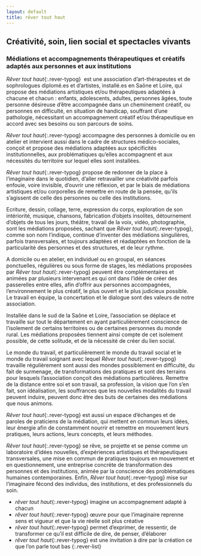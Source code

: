 ```yaml
---
layout: default
title: rêver tout haut
---
```

## Créativité, soin, lien social et spectacles vivants

### Médiations et accompagnements thérapeutiques et créatifs adaptés aux personnes et aux institutions


*Rêver tout haut*{:.rever-typog}  est une association d’art-thérapeutes et de sophrologues diplomé.es et d’artistes, installé.es en Saône et Loire, qui propose des médiations artistiques et/ou thérapeutiques adaptées à chacune et chacun : enfants, adolescents, adultes, personnes âgées, toute personne désireuse d’être accompagnée dans un cheminement créatif, ou personnes en difficulté, en situation de handicap, souffrant d’une pathologie, nécessitant un accompagnement créatif et/ou thérapeutique en accord avec ses besoins ou son parcours de soins.

*Rêver tout haut*{:.rever-typog} accompagne des personnes à domicile ou en atelier et intervient aussi dans le cadre de structures médico-sociales, conçoit et propose des médiations adaptées aux spécificités institutionnelles,  aux problématiques qu’elles accompagnent et aux nécessités du territoire sur lequel elles sont installées.

*Rêver tout haut*{:.rever-typog} propose de redonner de la place à l’imaginaire dans le quotidien, d’aller retravailler une créativité parfois enfouie, voire invisible, d’ouvrir une réflexion, et par le biais de médiations artistiques et/ou corporelles de remettre en route de la pensée, qu’ils s’agissent de celle des personnes ou celle des institutions.

Ecriture, dessin, collage, terre, expression du corps, exploration de son intériorité, musique, chansons, fabrication d’objets insolites, détournement d’objets de tous les jours, théâtre, travail de la voix, vidéo, photographie, sont les médiations proposées, sachant que *Rêver tout haut*{:.rever-typog}, comme son nom l’indique, continue d’inventer des médiations singulières, parfois transversales, et toujours adaptées et réadaptées en fonction de la particularité des personnes et des structures, et de leur rythme.

A domicile ou en atelier, en individuel ou en groupal, en séances ponctuelles, régulières ou sous forme de stages, les médiations proposées par  *Rêver tout haut*{:.rever-typog} peuvent être complémentaires et animées par plusieurs intervenant.es qui ont dans l’idée de créer des passerelles entre elles, afin d’offrir aux personnes accompagnées, l’environnement le plus créatif, le plus ouvert et le plus judicieux possible. Le travail en équipe, la concertation et le dialogue sont des valeurs de notre association.  

Installée dans le sud de la Saône et Loire, l’association se déplace et travaille sur tout le département en ayant particulièrement conscience de l’isolement de certains territoires ou de certaines personnes du monde rural. Les médiations proposées tiennent ainsi compte de cet isolement possible, de cette solitude, et de la nécessité de créer du lien social. 

Le monde du travail, et particulièrement le monde du travail social et le monde du travail soignant avec lequel *Rêver tout haut*{:.rever-typog} travaille régulièrement sont aussi des mondes possiblement en difficulté, du fait de surmenage, de transformations des pratiques et sont des terrains pour lesquels l’association conçoit des médiations particulières. Remettre de la distance entre soi et son travail, sa profession, la vision que l’on s’en fait, son idéalisation, les souffrances que les nouvelles modalités du travail peuvent induire, peuvent donc être des buts de certaines des médiations que nous animons.

*Rêver tout haut*{:.rever-typog} est aussi un espace d’échanges et de paroles de praticiens de la médiation, qui mettent en commun leurs idées, leur énergie afin de constamment nourrir et remettre en mouvement leurs pratiques, leurs actions, leurs concepts, et leurs méthodes.

*Rêver tout haut*{:.rever-typog} se rêve, se projette et se pense comme un laboratoire d’idées nouvelles, d’expériences artistiques et thérapeutiques transversales, une mise en commun de pratiques toujours en mouvement et en questionnement, une entreprise concrète de transformation des personnes et des institutions, animée par la conscience des problématiques humaines contemporaines. Enfin, *Rêver tout haut*{:.rever-typog} mise sur l’imaginaire fécond des individus, des institutions, et des professionnels du soin.

- *rêver tout haut*{:.rever-typog} imagine un accompagnement adapté à chacun
- *rêver tout haut*{:.rever-typog} œuvre pour que l’imaginaire reprenne sens et vigueur et que la vie réelle soit plus créative
- *rêver tout haut*{:.rever-typog} permet d’exprimer, de ressentir, de transformer ce qu’il est difficile de dire, de penser, d’élaborer
- *rêver tout haut*{:.rever-typog} est une invitation à  dire par la création ce que l’on parle tout bas
{:.rever-list}

<br>


